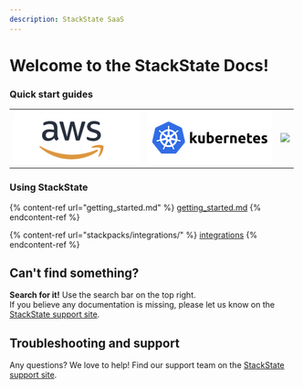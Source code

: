 ```yaml
---
description: StackState SaaS
---
```


# Welcome to the StackState Docs!

### Quick start guides

|   |   |   |
| - | - | - |
| [![](.gitbook/assets/aws_220.png)](/setup/quickstart/aws_saas_quickstart.md)  |  [![](.gitbook/assets/kubernetes_220.png)](/setup/quickstart/kubernetes_saas_quickstart.md)  |  [![](.gitbook/assets/openshift\_220.png)](/setup/quickstart/openshift_saas_quickstart.md)  |

### Using StackState

{% content-ref url="getting_started.md" %}
[getting\_started.md](getting\_started.md)
{% endcontent-ref %}

{% content-ref url="stackpacks/integrations/" %}
[integrations](stackpacks/integrations/)
{% endcontent-ref %}

## Can't find something?

**Search for it!** Use the search bar on the top right.\
If you believe any documentation is missing, please let us know on the [StackState support site](http://support.stackstate.com).

## Troubleshooting and support

Any questions? We love to help! Find our support team on the [StackState support site](http://support.stackstate.com).
